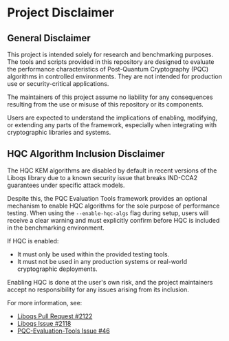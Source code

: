 
# Project Disclaimer

## General Disclaimer
This project is intended solely for research and benchmarking purposes. The tools and scripts provided in this repository are designed to evaluate the performance characteristics of Post-Quantum Cryptography (PQC) algorithms in controlled environments. They are not intended for production use or security-critical applications.

The maintainers of this project assume no liability for any consequences resulting from the use or misuse of this repository or its components.

Users are expected to understand the implications of enabling, modifying, or extending any parts of the framework, especially when integrating with cryptographic libraries and systems.

## HQC Algorithm Inclusion Disclaimer
The HQC KEM algorithms are disabled by default in recent versions of the Liboqs library due to a known security issue that breaks IND-CCA2 guarantees under specific attack models.

Despite this, the PQC Evaluation Tools framework provides an optional mechanism to enable HQC algorithms for the sole purpose of performance testing. When using the `--enable-hqc-algs` flag during setup, users will receive a clear warning and must explicitly confirm before HQC is included in the benchmarking environment.

If HQC is enabled:

- It must only be used within the provided testing tools.
- It must not be used in any production systems or real-world cryptographic deployments.

Enabling HQC is done at the user's own risk, and the project maintainers accept no responsibility for any issues arising from its inclusion.

For more information, see:
- [Liboqs Pull Request #2122](https://github.com/open-quantum-safe/liboqs/pull/2122)
- [Liboqs Issue #2118](https://github.com/open-quantum-safe/liboqs/issues/2118)
- [PQC-Evaluation-Tools Issue #46](https://github.com/crt26/pqc-evaluation-tools/issues/46)
